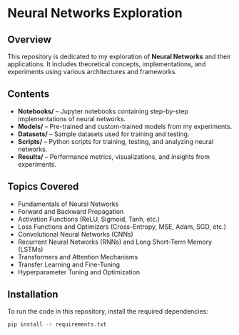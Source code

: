 # Neural Networks Exploration

## Overview
This repository is dedicated to my exploration of **Neural Networks** and their applications. It includes theoretical concepts, implementations, and experiments using various architectures and frameworks.

## Contents
- **Notebooks/** – Jupyter notebooks containing step-by-step implementations of neural networks.
- **Models/** – Pre-trained and custom-trained models from my experiments.
- **Datasets/** – Sample datasets used for training and testing.
- **Scripts/** – Python scripts for training, testing, and analyzing neural networks.
- **Results/** – Performance metrics, visualizations, and insights from experiments.

## Topics Covered
- Fundamentals of Neural Networks
- Forward and Backward Propagation
- Activation Functions (ReLU, Sigmoid, Tanh, etc.)
- Loss Functions and Optimizers (Cross-Entropy, MSE, Adam, SGD, etc.)
- Convolutional Neural Networks (CNNs)
- Recurrent Neural Networks (RNNs) and Long Short-Term Memory (LSTMs)
- Transformers and Attention Mechanisms
- Transfer Learning and Fine-Tuning
- Hyperparameter Tuning and Optimization

## Installation
To run the code in this repository, install the required dependencies:
```bash
pip install -r requirements.txt
